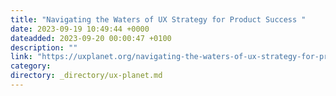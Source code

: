 ```yaml
---
title: "Navigating the Waters of UX Strategy for Product Success "
date: 2023-09-19 10:49:44 +0000
dateadded: 2023-09-20 00:00:47 +0100
description: ""
link: "https://uxplanet.org/navigating-the-waters-of-ux-strategy-for-product-success-2e23751ffea8?source=rss----819cc2aaeee0---4"
category:
directory: _directory/ux-planet.md
---
```

